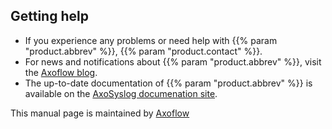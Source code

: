 ## Getting help

- If you experience any problems or need help with {{% param "product.abbrev" %}}, {{% param "product.contact" %}}.
- For news and notifications about {{% param "product.abbrev" %}}, visit the [Axoflow blog](https://axoflow.com/blog/).
- The up-to-date documentation of {{% param "product.abbrev" %}} is available on the [AxoSyslog documenation site](https://axoflow.com/docs/axosyslog-core/).

This manual page is maintained by [Axoflow](https://axoflow.com/)
